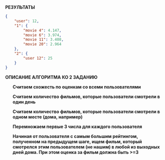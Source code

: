 <b>РЕЗУЛЬТАТЫ</b>

```json
{
    "user": 12,
    "1": {
        "movie 4": 4.147,
        "movie 6": 3.974,
        "movie 11": 3.408,
        "movie 20": 2.964
    },
    "2": {
        "user 12": 25
    }
}
```

<b>ОПИСАНИЕ  АЛГОРИТМА КО 2 ЗАДАНИЮ<b>
<tr>
    <ul>Считаем схожесть по оценкам со всеми пользователями</ul>
    <ul>Считаем количество фильмов, которые пользователи смотрели в один день</ul>
    <ul>Считаем количество фильмов, которые пользователи смотрели в одном месте (дома, например)</ul>
    <ul>Перемножаем первые 3 числа для каждого пользователя</ul>
    <ul>Начиная от пользователя с самым большим рейтингом, полученном на предыдущем шаге, ищем фильм, который смотрелся этим пользователем (не нашим) в любой из выходных дней дома. При этом оценка за фильм должна быть >=3</ul>